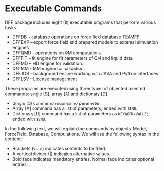 # Executable Commands

DFF package includes eight (8) executable programs that perform various tasks. 
- DFFDB – database operations on force field database TEAMFF.
- DFFEXP – export force field and prepared models to external simulation engines
- DFFQMD – operations on QM computations.
- DFFFIT – fit engine for fit parameters of QM and liquid data.
- DFFMD – MD engine for validation.
- DFFMM – MM engine for validation.
- DFFJOB – background engine working with JAVA and Python interfaces.
- DFFLSV – License management

These programs are executed using three types of objected oriented commands: single [S], array [A] and dictionary [D].
 - Single [S] command requires no parameter.  
 - Array [A] command has a list of parameters, ended with `$END`. 
 - Dictionary [D] command has a list of parameters as `KEYWORD=VALUE`; ended with `$END`.

In the following text, we will explain the commands by objects: Model, ForceField, Database, Computations. 
We will use the following syntax in the content:
 - Brackets (<…>) indicates contents to be filled.
 - A vertical divider (|) indicates alternative values.
 - Bold face indicates mandatory entries. Normal face indicates optional entries. 
 
